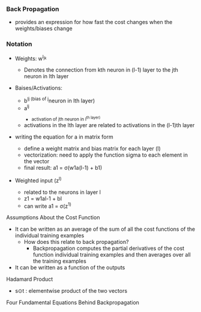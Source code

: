 ### Back Propagation ##
- provides an expression for how fast the cost changes when the weights/biases change
### Notation
- Weights: w<sup>l<sub>jk
    -  Denotes the connection from k</sup>th neuron in (l-1) layer to the j</sup>th neuron in l</sup>th layer
- Baises/Activations: 
    - b<sup>l</sub>j (bias of j</sup>neuron in l</sup>th layer)
    - a<sup>l</sub>j 
        - activation of j</sup>th neuron in l<sup>th layer)
    - activations in the l</sup>th layer are related to activations in the (l-1)</sup>th layer
- writing the equation for a in matrix form 
    - define a weight matrix and bias matrix for each layer (l)
    - vectorization: need to apply the function sigma to each element in the vector 
    - final result: a1 = σ(w1a(l-1) + b1)

- Weighted input (z<sup>l)
    - related to the neurons in layer l
    - z</sup>1 = w1al-1 + bl
    - can write a1 = σ(z<sup>1)

Assumptions About the Cost Function 
- It can be written as an average of the sum of all the cost functions of the individual training examples 
    - How does this relate to back propagation? 
        - Backpropagation computes the partial derivatives of the cost function individual training examples and then averages over all the training examples 
- It can be written as a function of the outputs 

Hadamard Product 
- s⊙t : elementwise product of the two vectors

Four Fundamental Equations Behind Backpropagation
